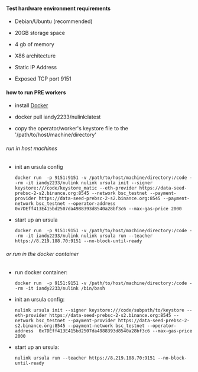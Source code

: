 
#### Test hardware environment requirements

* Debian/Ubuntu (recommended)

* 20GB storage space

* 4 gb of memory

* X86 architecture

* Static IP Address

* Exposed TCP port 9151

#### how to run PRE workers

* install [Docker](https://docs.docker.com/install/)

* docker pull iandy2233/nulink:latest

* copy the operator/worker's keystore file to the '/path/to/host/machine/directory'

###### run in host machines

* init an ursula config

  `docker run  -p 9151:9151 -v /path/to/host/machine/directory:/code --rm -it iandy2233/nulink nulink ursula init --signer keystore:///code/keystore_matic --eth-provider https://data-seed-prebsc-2-s2.binance.org:8545 --network bsc_testnet --payment-provider https://data-seed-prebsc-2-s2.binance.org:8545 --payment-network bsc_testnet --operator-address  0x7DEff413E415bd2507da4988393d8540a28bf3c6 --max-gas-price 2000`


* start up an ursula
  
  `docker run  -p 9151:9151 -v /path/to/host/machine/directory:/code --rm -it iandy2233/nulink nulink ursula run --teacher https://8.219.188.70:9151 --no-block-until-ready`



###### or run in the docker container

* run docker container:

  `docker run  -p 9151:9151 -v /path/to/host/machine/directory:/code --rm -it iandy2233/nulink /bin/bash`


* init an ursula config:

  `nulink ursula init --signer keystore:///code/subpath/to/keystore --eth-provider https://data-seed-prebsc-2-s2.binance.org:8545 --network bsc_testnet --payment-provider https://data-seed-prebsc-2-s2.binance.org:8545 --payment-network bsc_testnet --operator-address  0x7DEff413E415bd2507da4988393d8540a28bf3c6 --max-gas-price 2000`


* start up an ursula:

  `nulink ursula run --teacher https://8.219.188.70:9151 --no-block-until-ready`

